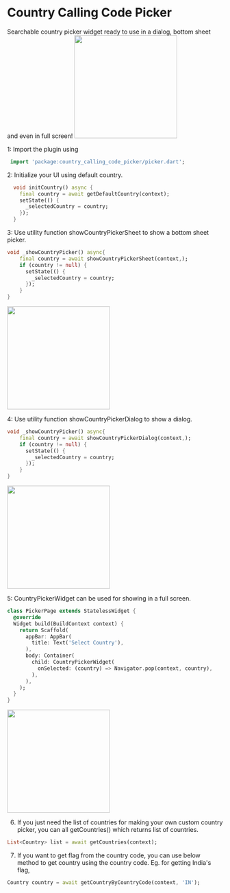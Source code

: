 # Country Calling Code Picker

Searchable country picker widget ready to use in a dialog, bottom sheet and even in full screen!
<img src="https://user-images.githubusercontent.com/65971744/83264373-9782d680-a1dd-11ea-88f2-cebe687da65a.png" width="240"/>

1: Import the plugin using
```dart
 import 'package:country_calling_code_picker/picker.dart';
```

2: Initialize your UI using default country.
```dart
  void initCountry() async {
    final country = await getDefaultCountry(context);
    setState(() {
      _selectedCountry = country;
    });
  }
```
3: Use utility function showCountryPickerSheet to show a bottom sheet picker.
```dart
void _showCountryPicker() async{
    final country = await showCountryPickerSheet(context,);
    if (country != null) {
      setState(() {
        _selectedCountry = country;
      });
    }
}
```   
<img src="https://user-images.githubusercontent.com/65971744/83264384-9c478a80-a1dd-11ea-8385-bca897f1d3d5.png" width="240"/>


4: Use utility function showCountryPickerDialog to show a dialog.
```dart
void _showCountryPicker() async{
    final country = await showCountryPickerDialog(context,);
    if (country != null) {
      setState(() {
        _selectedCountry = country;
      });
    }
}
```  
<img src="https://user-images.githubusercontent.com/65971744/83264376-994c9a00-a1dd-11ea-86a1-4fec8554f6f9.png" width="240"/>


5: CountryPickerWidget can be used for showing in a full screen.
```dart
class PickerPage extends StatelessWidget {
  @override
  Widget build(BuildContext context) {
    return Scaffold(
      appBar: AppBar(
        title: Text('Select Country'),
      ),
      body: Container(
        child: CountryPickerWidget(
          onSelected: (country) => Navigator.pop(context, country),
        ),
      ),
    );
  }
}
```  
<img src="https://user-images.githubusercontent.com/65971744/83264392-9e114e00-a1dd-11ea-99a0-1387fd9d2c0f.png" width="240"/>


6. If you just need the list of countries for making your own custom country picker, you can all getCountries() which returns list of countries. 

```dart
List<Country> list = await getCountries(context);
```
7. If you want to get flag from the country code, you can use below method to get country using the country code.
Eg. for getting India's flag,
```dart
Country country = await getCountryByCountryCode(context, 'IN');
```